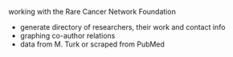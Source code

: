 working with the Rare Cancer Network Foundation

* generate directory of researchers, their work and contact info
* graphing co-author relations
* data from M. Turk or scraped from PubMed
